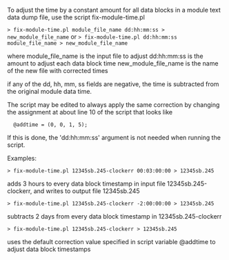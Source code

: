 To adjust the time by a constant amount for all data blocks in a module text data
dump file, use the script fix-module-time.pl

`> fix-module-time.pl module_file_name dd:hh:mm:ss > new_module_file_name`
or
`> fix-module-time.pl dd:hh:mm:ss module_file_name > new_module_file_name`

where
   module_file_name is the input file to adjust
   dd:hh:mm:ss is the amount to adjust each data block time
   new_module_file_name is the name of the new file with corrected times

if any of the dd, hh, mm, ss fields are negative, the time is subtracted from the
original module data time.

The script may be edited to always apply the same correction by changing the
assignment at about line 10 of the script that looks like

      @addtime = (0, 0, 1, 5);

If this is done, the 'dd:hh:mm:ss' argument is not needed when running the script.

Examples:

`> fix-module-time.pl 12345sb.245-clockerr 00:03:00:00 > 12345sb.245`

   adds 3 hours to every data block timestamp in input file 12345sb.245-clockerr,
   and writes to output file 12345sb.245


`> fix-module-time.pl 12345sb.245-clockerr -2:00:00:00 > 12345sb.245`

   subtracts 2 days from every data block timestamp in 12345sb.245-clockerr


`> fix-module-time.pl 12345sb.245-clockerr > 12345sb.245`

   uses the default correction value specified in script variable @addtime to
   adjust data block timestamps

